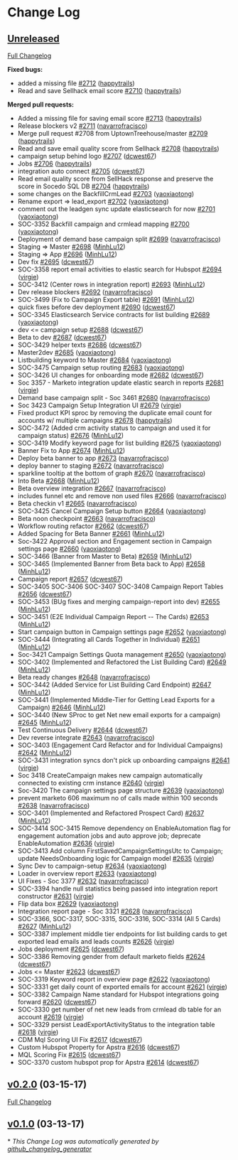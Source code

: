 # Change Log

## [Unreleased](https://github.com/UptownTreehouse/Socedo/tree/HEAD)

[Full Changelog](https://github.com/UptownTreehouse/Socedo/compare/v0.2.0...HEAD)

**Fixed bugs:**

- added a missing file [\#2712](https://github.com/UptownTreehouse/Socedo/pull/2712) ([happytrails](https://github.com/happytrails))
- Read and save Sellhack email score [\#2710](https://github.com/UptownTreehouse/Socedo/pull/2710) ([happytrails](https://github.com/happytrails))

**Merged pull requests:**

- Added a missing file for saving email score [\#2713](https://github.com/UptownTreehouse/Socedo/pull/2713) ([happytrails](https://github.com/happytrails))
- Release blockers v2 [\#2711](https://github.com/UptownTreehouse/Socedo/pull/2711) ([navarrofracisco](https://github.com/navarrofracisco))
- Merge pull request \#2708 from UptownTreehouse/master [\#2709](https://github.com/UptownTreehouse/Socedo/pull/2709) ([happytrails](https://github.com/happytrails))
- Read and save email quality score from Sellhack [\#2708](https://github.com/UptownTreehouse/Socedo/pull/2708) ([happytrails](https://github.com/happytrails))
- campaign setup behind logo [\#2707](https://github.com/UptownTreehouse/Socedo/pull/2707) ([dcwest67](https://github.com/dcwest67))
- Jobs [\#2706](https://github.com/UptownTreehouse/Socedo/pull/2706) ([happytrails](https://github.com/happytrails))
- integration auto connect [\#2705](https://github.com/UptownTreehouse/Socedo/pull/2705) ([dcwest67](https://github.com/dcwest67))
- Read email quality score from SellHack response and preserve the score in Socedo SQL DB [\#2704](https://github.com/UptownTreehouse/Socedo/pull/2704) ([happytrails](https://github.com/happytrails))
- some changes on the BackfillCrmLead [\#2703](https://github.com/UptownTreehouse/Socedo/pull/2703) ([yaoxiaotong](https://github.com/yaoxiaotong))
- Rename export =\> lead\_export [\#2702](https://github.com/UptownTreehouse/Socedo/pull/2702) ([yaoxiaotong](https://github.com/yaoxiaotong))
- comment out the leadgen sync update elasticsearch for now [\#2701](https://github.com/UptownTreehouse/Socedo/pull/2701) ([yaoxiaotong](https://github.com/yaoxiaotong))
- SOC-3352 Backfill campaign and crmlead mapping [\#2700](https://github.com/UptownTreehouse/Socedo/pull/2700) ([yaoxiaotong](https://github.com/yaoxiaotong))
- Deployment of demand base campaign split [\#2699](https://github.com/UptownTreehouse/Socedo/pull/2699) ([navarrofracisco](https://github.com/navarrofracisco))
- Staging =\> Master [\#2698](https://github.com/UptownTreehouse/Socedo/pull/2698) ([MinhLu12](https://github.com/MinhLu12))
- Staging =\> App [\#2696](https://github.com/UptownTreehouse/Socedo/pull/2696) ([MinhLu12](https://github.com/MinhLu12))
- Dev fix [\#2695](https://github.com/UptownTreehouse/Socedo/pull/2695) ([dcwest67](https://github.com/dcwest67))
- SOC-3358 report email activities to elastic search for Hubspot [\#2694](https://github.com/UptownTreehouse/Socedo/pull/2694) ([virgie](https://github.com/virgie))
- SOC-3412 \(Center rows in integration report\) [\#2693](https://github.com/UptownTreehouse/Socedo/pull/2693) ([MinhLu12](https://github.com/MinhLu12))
- Dev release blockers [\#2692](https://github.com/UptownTreehouse/Socedo/pull/2692) ([navarrofracisco](https://github.com/navarrofracisco))
- SOC-3499 \(Fix to Campaign Export table\) [\#2691](https://github.com/UptownTreehouse/Socedo/pull/2691) ([MinhLu12](https://github.com/MinhLu12))
- quick fixes before dev deployment [\#2690](https://github.com/UptownTreehouse/Socedo/pull/2690) ([dcwest67](https://github.com/dcwest67))
- SOC-3345 Elasticsearch Service contracts for list building [\#2689](https://github.com/UptownTreehouse/Socedo/pull/2689) ([yaoxiaotong](https://github.com/yaoxiaotong))
- dev \<= campaign setup [\#2688](https://github.com/UptownTreehouse/Socedo/pull/2688) ([dcwest67](https://github.com/dcwest67))
- Beta to dev [\#2687](https://github.com/UptownTreehouse/Socedo/pull/2687) ([dcwest67](https://github.com/dcwest67))
- SOC-3429 helper texts [\#2686](https://github.com/UptownTreehouse/Socedo/pull/2686) ([dcwest67](https://github.com/dcwest67))
- Master2dev [\#2685](https://github.com/UptownTreehouse/Socedo/pull/2685) ([yaoxiaotong](https://github.com/yaoxiaotong))
- Listbuilding keyword to Master [\#2684](https://github.com/UptownTreehouse/Socedo/pull/2684) ([yaoxiaotong](https://github.com/yaoxiaotong))
- SOC-3475 Campaign setup routing [\#2683](https://github.com/UptownTreehouse/Socedo/pull/2683) ([yaoxiaotong](https://github.com/yaoxiaotong))
- SOC-3426 UI changes for onboarding mode [\#2682](https://github.com/UptownTreehouse/Socedo/pull/2682) ([dcwest67](https://github.com/dcwest67))
- Soc 3357 - Marketo integration update elastic search in reports [\#2681](https://github.com/UptownTreehouse/Socedo/pull/2681) ([virgie](https://github.com/virgie))
- Demand base campaign split - Soc 3461 [\#2680](https://github.com/UptownTreehouse/Socedo/pull/2680) ([navarrofracisco](https://github.com/navarrofracisco))
- Soc 3423 Campaign Setup Integration UI [\#2679](https://github.com/UptownTreehouse/Socedo/pull/2679) ([virgie](https://github.com/virgie))
- Fixed product KPI sproc by removing the duplicate email count for accounts w/ multiple campaigns [\#2678](https://github.com/UptownTreehouse/Socedo/pull/2678) ([happytrails](https://github.com/happytrails))
- SOC-3472 \(Added crm activity status to campaign and used it for campaign status\) [\#2676](https://github.com/UptownTreehouse/Socedo/pull/2676) ([MinhLu12](https://github.com/MinhLu12))
- SOC-3419 Modify keyword page for list building [\#2675](https://github.com/UptownTreehouse/Socedo/pull/2675) ([yaoxiaotong](https://github.com/yaoxiaotong))
- Banner Fix to App [\#2674](https://github.com/UptownTreehouse/Socedo/pull/2674) ([MinhLu12](https://github.com/MinhLu12))
- Deploy beta banner to app [\#2673](https://github.com/UptownTreehouse/Socedo/pull/2673) ([navarrofracisco](https://github.com/navarrofracisco))
- deploy banner to staging [\#2672](https://github.com/UptownTreehouse/Socedo/pull/2672) ([navarrofracisco](https://github.com/navarrofracisco))
- sparkline tooltip at the bottom of graph [\#2670](https://github.com/UptownTreehouse/Socedo/pull/2670) ([navarrofracisco](https://github.com/navarrofracisco))
- Into Beta [\#2668](https://github.com/UptownTreehouse/Socedo/pull/2668) ([MinhLu12](https://github.com/MinhLu12))
- Beta overview integration [\#2667](https://github.com/UptownTreehouse/Socedo/pull/2667) ([navarrofracisco](https://github.com/navarrofracisco))
- includes funnel etc and remove non used files [\#2666](https://github.com/UptownTreehouse/Socedo/pull/2666) ([navarrofracisco](https://github.com/navarrofracisco))
- Beta checkin v1 [\#2665](https://github.com/UptownTreehouse/Socedo/pull/2665) ([navarrofracisco](https://github.com/navarrofracisco))
- SOC-3425 Cancel Campaign Setup button [\#2664](https://github.com/UptownTreehouse/Socedo/pull/2664) ([yaoxiaotong](https://github.com/yaoxiaotong))
- Beta noon checkpoint [\#2663](https://github.com/UptownTreehouse/Socedo/pull/2663) ([navarrofracisco](https://github.com/navarrofracisco))
- Workflow routing refactor [\#2662](https://github.com/UptownTreehouse/Socedo/pull/2662) ([dcwest67](https://github.com/dcwest67))
- Added Spacing for Beta Banner [\#2661](https://github.com/UptownTreehouse/Socedo/pull/2661) ([MinhLu12](https://github.com/MinhLu12))
- Soc-3422 Approval section and Engagement section in Campaign settings page [\#2660](https://github.com/UptownTreehouse/Socedo/pull/2660) ([yaoxiaotong](https://github.com/yaoxiaotong))
- SOC-3466 \(Banner from Master to Beta\) [\#2659](https://github.com/UptownTreehouse/Socedo/pull/2659) ([MinhLu12](https://github.com/MinhLu12))
- SOC-3465 \(Implemented Banner from Beta back to App\) [\#2658](https://github.com/UptownTreehouse/Socedo/pull/2658) ([MinhLu12](https://github.com/MinhLu12))
- Campaign report [\#2657](https://github.com/UptownTreehouse/Socedo/pull/2657) ([dcwest67](https://github.com/dcwest67))
- SOC-3405 SOC-3406 SOC-3407 SOC-3408 Campaign Report Tables [\#2656](https://github.com/UptownTreehouse/Socedo/pull/2656) ([dcwest67](https://github.com/dcwest67))
- SOC-3453 \(BUg fixes and merging campaign-report into dev\) [\#2655](https://github.com/UptownTreehouse/Socedo/pull/2655) ([MinhLu12](https://github.com/MinhLu12))
- SOC-3451 \(E2E Individual Campaign Report -- The Cards\) [\#2653](https://github.com/UptownTreehouse/Socedo/pull/2653) ([MinhLu12](https://github.com/MinhLu12))
- Start campaign button in Campaign settings page [\#2652](https://github.com/UptownTreehouse/Socedo/pull/2652) ([yaoxiaotong](https://github.com/yaoxiaotong))
- SOC-3444 \(Integrating all Cards Together in Individual\) [\#2651](https://github.com/UptownTreehouse/Socedo/pull/2651) ([MinhLu12](https://github.com/MinhLu12))
- Soc-3421 Campaign Settings Quota management [\#2650](https://github.com/UptownTreehouse/Socedo/pull/2650) ([yaoxiaotong](https://github.com/yaoxiaotong))
- SOC-3402 \(Implemented and Refactored the List Building Card\) [\#2649](https://github.com/UptownTreehouse/Socedo/pull/2649) ([MinhLu12](https://github.com/MinhLu12))
- Beta ready changes [\#2648](https://github.com/UptownTreehouse/Socedo/pull/2648) ([navarrofracisco](https://github.com/navarrofracisco))
- SOC-3442 \(Added Service for List Building Card Endpoint\) [\#2647](https://github.com/UptownTreehouse/Socedo/pull/2647) ([MinhLu12](https://github.com/MinhLu12))
- SOC-3441 \(Implemented Middle-Tier for Getting Lead Exports for a Campaign\) [\#2646](https://github.com/UptownTreehouse/Socedo/pull/2646) ([MinhLu12](https://github.com/MinhLu12))
- SOC-3440 \(New SProc to get Net new email exports for a campaign\) [\#2645](https://github.com/UptownTreehouse/Socedo/pull/2645) ([MinhLu12](https://github.com/MinhLu12))
- Test Continuous Delivery [\#2644](https://github.com/UptownTreehouse/Socedo/pull/2644) ([dcwest67](https://github.com/dcwest67))
- Dev reverse integrate [\#2643](https://github.com/UptownTreehouse/Socedo/pull/2643) ([navarrofracisco](https://github.com/navarrofracisco))
- SOC-3403 \(Engagement Card Refactor and for Individual Campaigns\) [\#2642](https://github.com/UptownTreehouse/Socedo/pull/2642) ([MinhLu12](https://github.com/MinhLu12))
- SOC-3431 integration syncs don't pick up onboarding campaigns [\#2641](https://github.com/UptownTreehouse/Socedo/pull/2641) ([virgie](https://github.com/virgie))
- Soc 3418 CreateCampaign makes new campaign automatically connected to existing crm instance [\#2640](https://github.com/UptownTreehouse/Socedo/pull/2640) ([virgie](https://github.com/virgie))
- Soc-3420 The campaign settings page structure [\#2639](https://github.com/UptownTreehouse/Socedo/pull/2639) ([yaoxiaotong](https://github.com/yaoxiaotong))
- prevent marketo 606 maximum no of calls made within 100 seconds [\#2638](https://github.com/UptownTreehouse/Socedo/pull/2638) ([navarrofracisco](https://github.com/navarrofracisco))
- SOC-3401 \(Implemented and Refactored Prospect Card\) [\#2637](https://github.com/UptownTreehouse/Socedo/pull/2637) ([MinhLu12](https://github.com/MinhLu12))
- SOC-3414 SOC-3415 Remove dependency on EnableAutomation flag for engagement automation jobs and auto approve job; deprecate EnableAutomation [\#2636](https://github.com/UptownTreehouse/Socedo/pull/2636) ([virgie](https://github.com/virgie))
- SOC-3413 Add column FirstSavedCampaignSettingsUtc to Campaign; update NeedsOnboarding logic for Campaign model [\#2635](https://github.com/UptownTreehouse/Socedo/pull/2635) ([virgie](https://github.com/virgie))
- Sync Dev to campaign-setup [\#2634](https://github.com/UptownTreehouse/Socedo/pull/2634) ([yaoxiaotong](https://github.com/yaoxiaotong))
- Loader in overview report [\#2633](https://github.com/UptownTreehouse/Socedo/pull/2633) ([yaoxiaotong](https://github.com/yaoxiaotong))
- UI Fixes - Soc 3377 [\#2632](https://github.com/UptownTreehouse/Socedo/pull/2632) ([navarrofracisco](https://github.com/navarrofracisco))
- SOC-3394 handle null statistics being passed into integration report constructor [\#2631](https://github.com/UptownTreehouse/Socedo/pull/2631) ([virgie](https://github.com/virgie))
- Flip data box [\#2629](https://github.com/UptownTreehouse/Socedo/pull/2629) ([yaoxiaotong](https://github.com/yaoxiaotong))
- Integration report page - Soc 3321 [\#2628](https://github.com/UptownTreehouse/Socedo/pull/2628) ([navarrofracisco](https://github.com/navarrofracisco))
- SOC-3366, SOC-3317, SOC-3315, SOC-3316, SOC-3314 \(All 5 Cards\) [\#2627](https://github.com/UptownTreehouse/Socedo/pull/2627) ([MinhLu12](https://github.com/MinhLu12))
- SOC-3387 implement middle tier endpoints for list building cards to get exported lead emails and leads counts [\#2626](https://github.com/UptownTreehouse/Socedo/pull/2626) ([virgie](https://github.com/virgie))
- Jobs deployment [\#2625](https://github.com/UptownTreehouse/Socedo/pull/2625) ([dcwest67](https://github.com/dcwest67))
- SOC-3386 Removing gender from default marketo fields [\#2624](https://github.com/UptownTreehouse/Socedo/pull/2624) ([dcwest67](https://github.com/dcwest67))
- Jobs \<= Master [\#2623](https://github.com/UptownTreehouse/Socedo/pull/2623) ([dcwest67](https://github.com/dcwest67))
- SOC-3319 Keyword report in overview page [\#2622](https://github.com/UptownTreehouse/Socedo/pull/2622) ([yaoxiaotong](https://github.com/yaoxiaotong))
- SOC-3331 get daily count of exported emails for account [\#2621](https://github.com/UptownTreehouse/Socedo/pull/2621) ([virgie](https://github.com/virgie))
- SOC-3382 Campaign Name standard for Hubspot integrations going forward [\#2620](https://github.com/UptownTreehouse/Socedo/pull/2620) ([dcwest67](https://github.com/dcwest67))
- SOC-3330 get number of net new leads from crmlead db table for an account [\#2619](https://github.com/UptownTreehouse/Socedo/pull/2619) ([virgie](https://github.com/virgie))
- SOC-3329 persist LeadExportActivityStatus to the integration table [\#2618](https://github.com/UptownTreehouse/Socedo/pull/2618) ([virgie](https://github.com/virgie))
- CDM Mql Scoring UI Fix [\#2617](https://github.com/UptownTreehouse/Socedo/pull/2617) ([dcwest67](https://github.com/dcwest67))
- Custom Hubspot Property for Apstra  [\#2616](https://github.com/UptownTreehouse/Socedo/pull/2616) ([dcwest67](https://github.com/dcwest67))
- MQL Scoring Fix [\#2615](https://github.com/UptownTreehouse/Socedo/pull/2615) ([dcwest67](https://github.com/dcwest67))
- SOC-3370 custom hubspot prop for Apstra [\#2614](https://github.com/UptownTreehouse/Socedo/pull/2614) ([dcwest67](https://github.com/dcwest67))

## [v0.2.0](https://github.com/UptownTreehouse/Socedo/tree/v0.2.0) (03-15-17)
[Full Changelog](https://github.com/UptownTreehouse/Socedo/compare/v0.1.0...v0.2.0)

## [v0.1.0](https://github.com/UptownTreehouse/Socedo/tree/v0.1.0) (03-13-17)


\* *This Change Log was automatically generated by [github_changelog_generator](https://github.com/skywinder/Github-Changelog-Generator)*